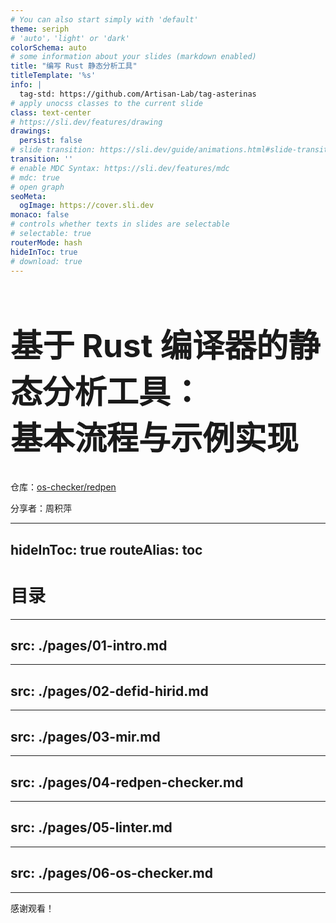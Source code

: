 ```yaml
---
# You can also start simply with 'default'
theme: seriph
# 'auto'，'light' or 'dark'
colorSchema: auto
# some information about your slides (markdown enabled)
title: "编写 Rust 静态分析工具"
titleTemplate: '%s'
info: |
  tag-std: https://github.com/Artisan-Lab/tag-asterinas
# apply unocss classes to the current slide
class: text-center
# https://sli.dev/features/drawing
drawings:
  persist: false
# slide transition: https://sli.dev/guide/animations.html#slide-transitions
transition: ''
# enable MDC Syntax: https://sli.dev/features/mdc
# mdc: true
# open graph
seoMeta:
  ogImage: https://cover.sli.dev
monaco: false
# controls whether texts in slides are selectable
# selectable: true
routerMode: hash
hideInToc: true
# download: true
---
```


<h1 style="font-size: 3.2rem">基于 Rust 编译器的静态分析工具：<br>基本流程与示例实现</h1>

<div class="text-xl font-bold text-orange-500">

仓库：[os-checker/redpen](https://github.com/os-checker/redpen)

分享者：周积萍

</div>

<style scoped>
.slidev-layout.cover {
  background: var(--slidev-theme-background) !important;
  color: var(--slidev-theme-foreground) !important;
}
</style>

---
hideInToc: true
routeAlias: toc
---

# 目录

<Toc maxDepth="1" />

---
src: ./pages/01-intro.md
---

---
src: ./pages/02-defid-hirid.md
---

---
src: ./pages/03-mir.md
---

---
src: ./pages/04-redpen-checker.md
---

---
src: ./pages/05-linter.md
---

---
src: ./pages/06-os-checker.md
---

---

<div class="w-full h-full flex items-center justify-center text-4rem">

  感谢观看！
</div>
